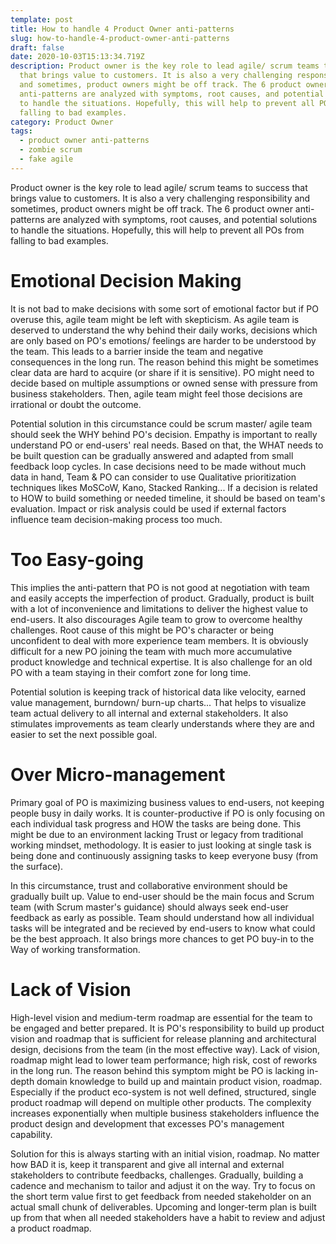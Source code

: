 ```yaml
---
template: post
title: How to handle 4 Product Owner anti-patterns
slug: how-to-handle-4-product-owner-anti-patterns
draft: false
date: 2020-10-03T15:13:34.719Z
description: Product owner is the key role to lead agile/ scrum teams to success
  that brings value to customers. It is also a very challenging responsibility
  and sometimes, product owners might be off track. The 6 product owner
  anti-patterns are analyzed with symptoms, root causes, and potential solutions
  to handle the situations. Hopefully, this will help to prevent all POs from
  falling to bad examples.
category: Product Owner
tags:
  - product owner anti-patterns
  - zombie scrum
  - fake agile
---
```

Product owner is the key role to lead agile/ scrum teams to success that brings value to customers. It is also a very challenging responsibility and sometimes, product owners might be off track. The 6 product owner anti-patterns are analyzed with symptoms, root causes, and potential solutions to handle the situations. Hopefully, this will help to prevent all POs from falling to bad examples.

# Emotional Decision Making

It is not bad to make decisions with some sort of emotional factor but if PO overuse this, agile team might be left with skepticism. As agile team is deserved to understand the why behind their daily works, decisions which are only based on PO's emotions/ feelings are harder to be understood by the team. This leads to a barrier inside the team and negative consequences in the long run. The reason behind this might be sometimes clear data are hard to acquire (or share if it is sensitive). PO might need to decide based on multiple assumptions or owned sense with pressure from business stakeholders. Then, agile team might feel those decisions are irrational or doubt the outcome. 

Potential solution in this circumstance could be scrum master/ agile team should seek the WHY behind PO's decision. Empathy is important to really understand PO or end-users' real needs. Based on that, the WHAT needs to be built question can be gradually answered and adapted from small feedback loop cycles. In case decisions need to be made without much data in hand, Team & PO can consider to use Qualitative prioritization techniques likes MoSCoW, Kano, Stacked Ranking... If a decision is related to HOW to build something or needed timeline, it should be based on team's evaluation. Impact or risk analysis could be used if external factors influence team decision-making process too much.

# Too Easy-going

This implies the anti-pattern that PO is not good at negotiation with team and easily accepts the imperfection of product. Gradually, product is built with a lot of inconvenience and limitations to deliver the highest value to end-users. It also discourages Agile team to grow to overcome healthy challenges. Root cause of this might be PO's character or being unconfident to deal with more experience team members. It is obviously difficult for a new PO joining the team with much more accumulative product knowledge and technical expertise. It is also challenge for an old PO with a team staying in their comfort zone for long time. 

Potential solution is keeping track of historical data like velocity, earned value management, burndown/ burn-up charts... That helps to visualize team actual delivery to all internal and external stakeholders. It also stimulates improvements as team clearly understands where they are and easier to set the next possible goal.

# Over Micro-management

Primary goal of PO is maximizing business values to end-users, not keeping people busy in daily works. It is counter-productive if PO is only focusing on each individual task progress and HOW the tasks are being done. This might be due to an environment lacking Trust or legacy from traditional working mindset, methodology. It is easier to just looking at single task is being done and continuously assigning tasks to keep everyone busy (from the surface). 

In this circumstance, trust and collaborative environment should be gradually built up. Value to end-user should be the main focus and Scrum team (with Scrum master's guidance) should always seek end-user feedback as early as possible. Team should understand how all individual tasks will be integrated and be recieved by end-users to know what could be the best approach. It also brings more chances to get PO buy-in to the Way of working transformation.

# Lack of Vision

High-level vision and medium-term roadmap are essential for the team to be engaged and better prepared. It is PO's responsibility to build up product vision and roadmap that is sufficient for release planning and architectural design, decisions from the team (in the most effective way). Lack of vision, roadmap might lead to lower team performance; high risk, cost of reworks in the long run. The reason behind this symptom might be PO is lacking in-depth domain knowledge to build up and maintain product vision, roadmap. Especially if the product eco-system is not well defined, structured, single product roadmap will depend on multiple other products. The complexity increases exponentially when multiple business stakeholders influence the product design and development that excesses PO's management capability. 

Solution for this is always starting with an initial vision, roadmap. No matter how BAD it is, keep it transparent and give all internal and external stakeholders to contribute feedbacks, challenges. Gradually, building a cadence and mechanism to tailor and adjust it on the way. Try to focus on the short term value first to get feedback from needed stakeholder on an actual small chunk of deliverables. Upcoming and longer-term plan is built up from that when all needed stakeholders have a habit to review and adjust a product roadmap.